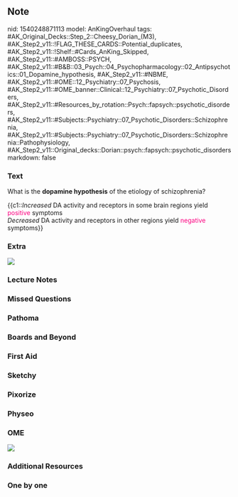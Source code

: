 ## Note
nid: 1540248871113
model: AnKingOverhaul
tags: #AK_Original_Decks::Step_2::Cheesy_Dorian_(M3), #AK_Step2_v11::!FLAG_THESE_CARDS::Potential_duplicates, #AK_Step2_v11::!Shelf::#Cards_AnKing_Skipped, #AK_Step2_v11::#AMBOSS::PSYCH, #AK_Step2_v11::#B&B::03_Psych::04_Psychopharmacology::02_Antipsychotics::01_Dopamine_hypothesis, #AK_Step2_v11::#NBME, #AK_Step2_v11::#OME::12_Psychiatry::07_Psychosis, #AK_Step2_v11::#OME_banner::Clinical::12_Psychiatry::07_Psychotic_Disorders, #AK_Step2_v11::#Resources_by_rotation::Psych::fapsych::psychotic_disorders, #AK_Step2_v11::#Subjects::Psychiatry::07_Psychotic_Disorders::Schizophrenia, #AK_Step2_v11::#Subjects::Psychiatry::07_Psychotic_Disorders::Schizophrenia::Pathophysiology, #AK_Step2_v11::Original_decks::Dorian::psych::fapsych::psychotic_disorders
markdown: false

### Text
What is the <b>dopamine hypothesis</b> of the etiology of
schizophrenia?
<div>
  {{c1::<i>Increased</i> DA activity and receptors in some brain
  regions yield <font color="#FC0280">positive</font> symptoms
  <div>
    <i>Decreased</i> DA activity and receptors in other regions
    yield <font color="#FC0280">negative</font> symptoms}}
  </div>
</div>

### Extra
<img src="paste-65605625446401%20(1).jpg">

### Lecture Notes


### Missed Questions


### Pathoma


### Boards and Beyond


### First Aid


### Sketchy


### Pixorize


### Physeo


### OME
<div class="ome-widget">
  <a href=
  "https://onlinemeded.org/spa/psychiatry/psychotic-disorders/acquire?ref=anki">
  <img src="_OME_AnkiFlashcards_Lesson_5.png"></a>
</div>

### Additional Resources


### One by one

